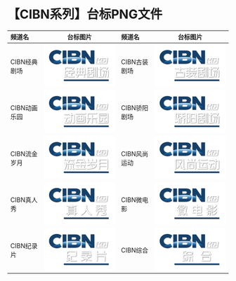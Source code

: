 # 【CIBN系列】台标PNG文件
|频道名|台标图片|频道名|台标图片|
|:---|:---:|:---|:---:|
|CIBN经典剧场|<img src="https://raw.githubusercontent.com/liuyilong80880/tvlog/main/img/CIBN01.png">|CIBN古装剧场|<img src="https://raw.githubusercontent.com/liuyilong80880/tvlog/main/img/CIBN02.png">|
|CIBN动画乐园|<img src="https://raw.githubusercontent.com/liuyilong80880/tvlog/main/img/CIBN03.png">|CIBN骄阳剧场|<img src="https://raw.githubusercontent.com/liuyilong80880/tvlog/main/img/CIBN04.png">|
|CIBN流金岁月|<img src="https://raw.githubusercontent.com/liuyilong80880/tvlog/main/img/CIBN05.png">|CIBN风尚运动|<img src="https://raw.githubusercontent.com/liuyilong80880/tvlog/main/img/CIBN06.png">|
|CIBN真人秀|<img src="https://raw.githubusercontent.com/liuyilong80880/tvlog/main/img/CIBN07.png">|CIBN微电影|<img src="https://raw.githubusercontent.com/liuyilong80880/tvlog/main/img/CIBN08.png">|
|CIBN纪录片|<img src="https://raw.githubusercontent.com/liuyilong80880/tvlog/main/img/CIBN09.png">|CIBN综合|<img src="https://raw.githubusercontent.com/liuyilong80880/tvlog/main/img/CIBN10.png">|
